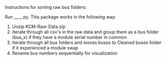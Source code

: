 Instructions for sorting raw bus folders:

Run ____.py. This package works in the following way:

1. Unzip KCM-Raw-Data.zip
2. Iterate through all csv's in the raw data and group them as a bus folder (bus_x) if they have a module serial number in common
3. Iterate through all bus folders and moves buses to Cleaned buses folder if it experienced a module swap
3. Rename bus numbers sequentially for visualization
